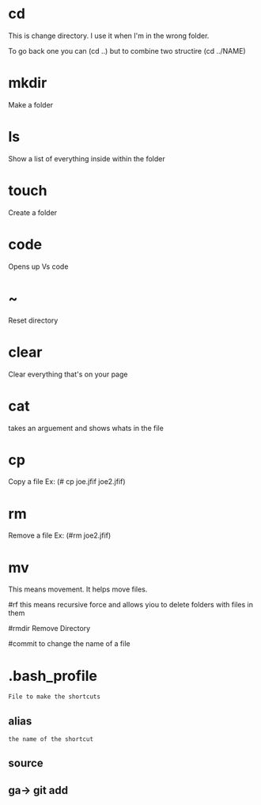 # cd
This is change directory. I use it when I'm in the wrong folder.

To go back one you can (cd ..) but to combine two structire (cd ../NAME)

# mkdir
Make a folder

# ls
Show a list of everything inside within the folder

# touch
Create a folder 

# code
Opens up Vs code

# ~
 Reset directory

# clear
Clear everything that's on your page

# cat
takes an arguement and shows whats in the file

# cp
Copy a file
Ex: (# cp joe.jfif joe2.jfif)

# rm 
Remove a file
Ex: (#rm joe2.jfif)

# mv 
This means movement. It helps move files.

#rf 
this means recursive force and allows yiou to delete folders with files in them

#rmdir 
Remove Directory

#commit
to change the name of a file

# .bash_profile
    File to make the shortcuts

## alias
    the name of the shortcut

## source


## ga-> git add 
